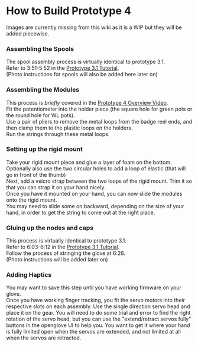 # How to Build Prototype 4
Images are currently missing from this wiki as it is a WIP but they will be added piecewise.  
### Assembling the Spools
The spool assembly process is virtually identical to prototype 3.1.   
Refer to 3:51-5:52 in the [Prototype 3.1 Tutorial](https://youtu.be/Qj4hqRKiy8g?t=231).    
(Photo instructions for spools will also be added here later on)

### Assembling the Modules
This process is *briefly* covered in the [Prototype 4 Overview Video](https://youtu.be/ZTzn37Usa-U?t=172).  
Fit the potentiometer into the holder piece (the square hole for green pots or the round hole for WL pots).  
Use a pair of pliers to remove the metal loops from the badge reel ends, and then clamp them to the plastic loops on the holders.  
Run the strings through these metal loops.
  
### Setting up the rigid mount
Take your rigid mount piece and glue a layer of foam on the bottom.  
Optionally also use the two circular holes to add a loop of elastic (that will go in front of the thumb)  
Next, add a velcro strap between the two loops of the rigid mount. Trim it so that you can strap it on your hand nicely.  
Once you have it mounted on your hand, you can now slide the modules onto the rigid mount.  
You may need to slide some on backward, depending on the size of your hand, in order to get the string to come out at the right place. 

### Gluing up the nodes and caps
This process is virtually identical to prototype 3.1.  
Refer to 6:03-6:12 in the [Prototype 3.1 Tutorial](https://youtu.be/Qj4hqRKiy8g?t=363).  
Follow the process of stringing the glove at 6:28.  
(Photo instructions will be added later on)

### Adding Haptics
You may want to save this step until you have working firmware on your glove.  
Once you have working finger tracking, you fit the servo motors into their respective slots on each assembly.
Use the single direction servo head and place it on the gear. 
You will need to do some trial and error to find the right rotation of the servo head, but you can use the "extend/retract servos fully" buttons in the openglove UI to help you. You want to get it where your hand is fully limited open when the servos are extended, and not limited at all when the servos are retracted.